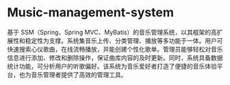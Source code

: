 # Music-management-system
基于 SSM（Spring、Spring MVC、MyBatis）的音乐管理系统，以其框架的高扩展性和稳定性为支撑。系统集音乐上传、分类管理、播放等多功能于一体。用户可快速搜索心仪歌曲，在线流畅播放，并能创建个性化歌单。管理员能够轻松对音乐信息进行添加、修改和删除操作，保证曲库内容的及时更新。同时，系统具备数据统计功能，可分析用户的听歌偏好。该系统为音乐爱好者打造了便捷的音乐体验平台，也为音乐管理者提供了高效的管理工具。 

